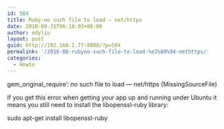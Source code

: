 ```yaml
---
id: 584
title: Ruby:no such file to load — net/https
date: 2010-08-31T06:10:03+00:00
author: edyliu
layout: post
guid: http://192.168.1.77:8880/?p=584
permalink: '/2010-08-rubyno-such-file-to-load-%e2%80%94-nethttps/'
categories:
  - Howto
---
```

gem\_original\_require’: no such file to load — net/https (MissingSourceFile) 

If you get this error when getting your app up and running under Ubuntu it means you still need to install the libopenssl-ruby library:

sudo apt-get install libopenssl-ruby
